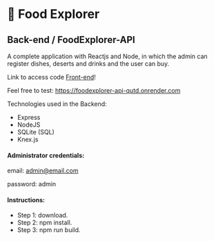 # :fork_and_knife: Food Explorer
## Back-end / FoodExplorer-API
A complete application with Reactjs and Node, in which the admin can register dishes, deserts and drinks and the user can buy.

Link to access code [Front-end](https://github.com/rauleffting/foodexplorer)!

Feel free to test: https://foodexplorer-api-qutd.onrender.com

Technologies used in the Backend:
- Express
- NodeJS
- SQLite (SQL)
- Knex.js

#### Administrator credentials:
email: admin@email.com

password: admin

#### Instructions:
- Step 1: download.
- Step 2: npm install.
- Step 3: npm run build.
